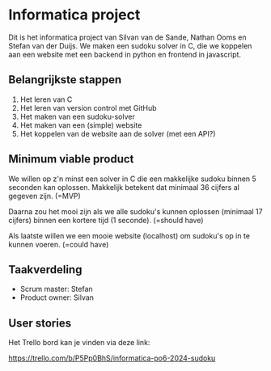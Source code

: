 # Informatica project
Dit is het informatica project van Silvan van de Sande, Nathan Ooms en Stefan van der Duijs.
We maken een sudoku solver in C, die we koppelen aan een website met een backend in python en frontend in javascript.


## Belangrijkste stappen
1) Het leren van C
2) Het leren van version control met GitHub
3) Het maken van een sudoku-solver
4) Het maken van een (simple) website
5) Het koppelen van de website aan de solver (met een API?)

## Minimum viable product
We willen op z'n minst een solver in C die een makkelijke sudoku binnen 5 seconden kan oplossen.
Makkelijk betekent dat minimaal 36 cijfers al gegeven zijn. (=MVP)

Daarna zou het mooi zijn als we alle sudoku's kunnen oplossen (minimaal 17 cijfers) binnen een kortere tijd (1 seconde). (=should have)

Als laatste willen we een mooie website (localhost) om sudoku's op in te kunnen voeren. (=could have)


## Taakverdeling
- Scrum master: Stefan
- Product owner: Silvan


## User stories

Het Trello bord kan je vinden via deze link:

https://trello.com/b/P5Pp0BhS/informatica-po6-2024-sudoku